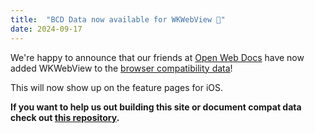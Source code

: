 ```yaml
---
title:  "BCD Data now available for WKWebView 🎉"
date: 2024-09-17
---
```

We're happy to announce that our friends at [Open Web Docs](https://openwebdocs.org) have now added WKWebView to the [browser compatibility data](https://github.com/mdn/browser-compat-data)!

This will now show up on the feature pages for iOS.

**If you want to help us out building this site or document compat data check out [this repository](https://github.com/WebView-CG/Compatibility-Data-Project).**
